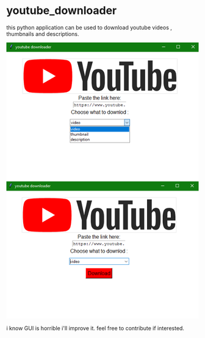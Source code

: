 # youtube_downloader

this python application can be used to download youtube videos , thumbnails and descriptions.<br>

![](assets/application1.png)
![](assets/application2.png)

i know GUI is horrible i'll improve it. feel free to contribute if interested.
